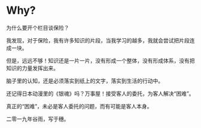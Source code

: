 # Why?

为什么要开个栏目谈保险？

我发现，对于保险，我有许多知识的片段，当我学习的越多，我就会尝试把片段连成一块。

但是，远远不够！知识还是一片一片，没有形成一个整体，没有形成体系，没有把知识的力量发挥出来。

脑子里的认知，还是必须落实到纸上的文字，落实到生活的行动中。

还记得日本动漫里的《银魂》吗？万事屋！接受客人的委托，为客人解决“困难”。

真正的“困难”，未必是客人委托的问题，而有可能是客人本身。

二零一九年谷雨，写于穗。

